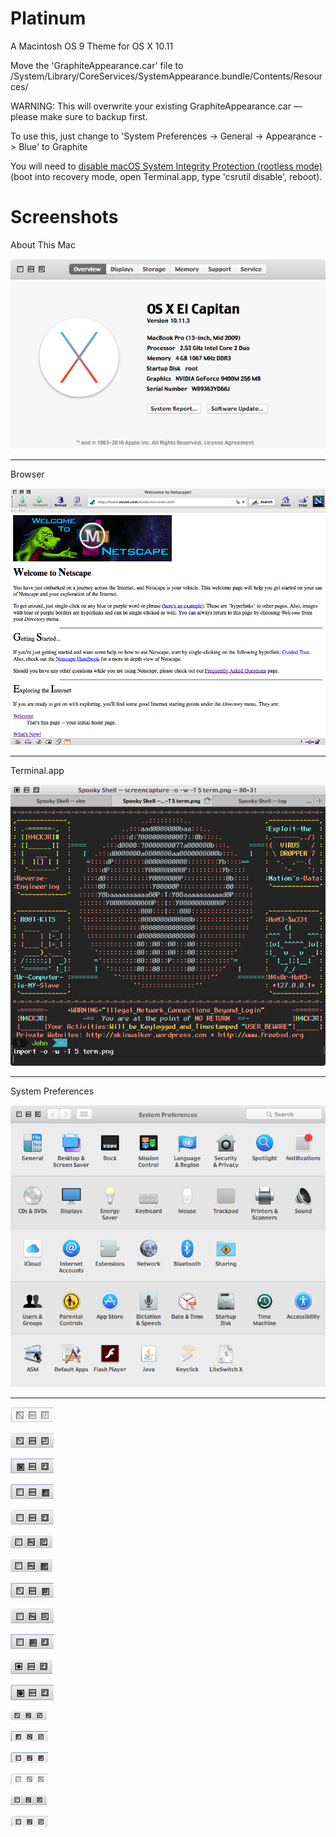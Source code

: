 # Platinum
A Macintosh OS 9 Theme for OS X 10.11

Move the 'GraphiteAppearance.car' file to /System/Library/CoreServices/SystemAppearance.bundle/Contents/Resources/

WARNING: This will overwrite your existing GraphiteAppearance.car — please make sure to backup first.

To use this, just change to 'System Preferences -> General -> Appearance -> Blue' to Graphite

You will need to [disable macOS System Integrity Protection (rootless mode)](https://totalfinder.binaryage.com/sip#mark-how-to-install-totalfinder-by-turning-off-system-integrity-protection) (boot into recovery mode, open Terminal.app, type 'csrutil disable', reboot).

# Screenshots
About This Mac

![about](screenshots/about.png)
***

Browser

![browser](screenshots/ncsp.png)
***

Terminal.app

![term](screenshots/term.png)
***

System Preferences

![prefs](screenshots/prefs.png)
***

![r_close_dis_inac](screenshots/r_close_dis_inac.png)

![r_close_dis](screenshots/r_close_dis.png)

![r_close_press](screenshots/r_close_press.png)

![r_full_press](screenshots/r_full_press.png)

![r_full](screenshots/r_full.png)

![r_fullmin_standard](screenshots/r_fullmin_standard.png)

![r_fullmin](screenshots/r_fullmin.png)

![r_max_press](screenshots/r_max_press.png)

![r_min_max_dis](screenshots/r_min_max_dis.png)

![r_min_press](screenshots/r_min_press.png)

![r_save](screenshots/r_save.png)

![r_save_press](screenshots/r_save_press.png)

![s_close_min_dis](screenshots/s_close_min_dis.png)

![s_close_press](screenshots/s_close_press.png)

![s_max_press](screenshots/s_max_press.png)

![s_min_max_dis_inac](screenshots/s_min_max_dis_inac.png)

![s_min_max_dis](screenshots/s_min_max_dis.png)

![s_standard](screenshots/s_standard.png)
